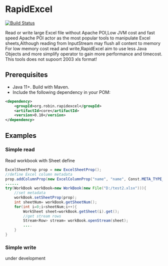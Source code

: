 RapidExcel
=========
[![Build Status](https://github.com/robinhood-jim/RapidExcel/actions/workflows/maven.yml/badge.svg?branch=master)](https://github.com/robinhood-jim/RapidExcel/actions)

Read or write large Excel file without Apache POI,Low JVM cost and fast speed
Apache POI actor as the most popular tools to manipulate Excel sheets,Although reading from InputStream may flush all content to memory
For low memory cost read and write,RapidExcel aim to use less Java Objects and more simplify operator to gain more performance and timecost.
This tools does not supoort 2003 xls format!

## Prerequisites

- Java 11+. Build with Maven.
- Include the following dependency in your POM:
```xml
<dependency>
    <groupId>org.robin.rapidexcel</groupId>
    <artifactId>core</artifactId>
    <version>0.10</version>
</dependency>
```

## Examples

### Simple read
Read workbook with Sheet define
```java
ExcelSheetProp prop = new ExcelSheetProp();
//define Excel column metadata
prop.addColumnProp(new ExcelColumnProp("name", "name", Const.META_TYPE_STRING, false));
......
try(WorkBook workBook=new WorkBook(new File("D:/test2.xlsx"))){
    //set metadata
    workBook.setSheetProp(prop);
    int sheetNum= workBook.getSheetNum();
    for(int i=0;i<sheetNum;i++){
        WorkSheet sheet=workBook.getSheet(i).get();
        //get stream rows
        Stream<Row> stream= workBook.openStream(sheet);
        ....
    }
}
```

### Simple write
under development